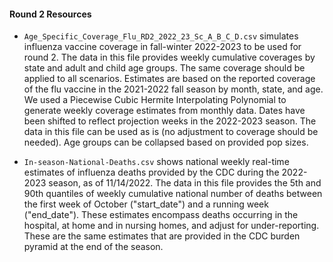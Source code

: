 #### Round 2 Resources

* `Age_Specific_Coverage_Flu_RD2_2022_23_Sc_A_B_C_D.csv` simulates influenza vaccine coverage in fall-winter 2022-2023 to be used for round 2. The data in this file provides weekly cumulative coverages by state and adult and child age groups. The same coverage should be applied to all scenarios. Estimates are based on the reported coverage of the flu vaccine in the 2021-2022 fall season by month, state, and age. We used a Piecewise Cubic Hermite Interpolating Polynomial to generate weekly coverage estimates from monthly data. Dates have been shifted to reflect projection weeks in the 2022-2023 season. The data in this file can be used as is (no adjustment to coverage should be needed). Age groups can be collapsed based on provided pop sizes.

* `In-season-National-Deaths.csv` shows national weekly real-time estimates of influenza deaths provided by the CDC during the 2022-2023 season, as of 11/14/2022. The data in this file provides the 5th and 90th quantiles of weekly cumulative national number of deaths between the first week of October ("start_date") and a running week ("end_date"). These estimates encompass deaths occurring in the hospital, at home and in nursing homes, and adjust for under-reporting. These are the same estimates that are provided in the CDC burden pyramid at the end of the season.
